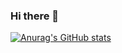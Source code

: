 ### Hi there 👋

[![Anurag's GitHub stats](https://github-readme-stats.vercel.app/api?username=NOPLAB&show_icons=true&count_private=true)](https://github.com/anuraghazra/github-readme-stats)
